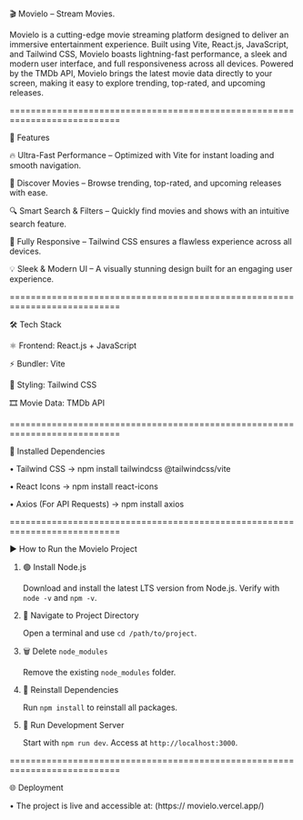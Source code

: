 🎬 Movielo – Stream Movies.

Movielo is a cutting-edge movie streaming platform designed to deliver an immersive entertainment experience. Built using Vite, React.js, JavaScript, and Tailwind CSS, Movielo boasts lightning-fast performance, a sleek and modern user interface, and full responsiveness across all devices. Powered by the TMDb API, Movielo brings the latest movie data directly to your screen, making it easy to explore trending, top-rated, and upcoming releases.


===========================================================================

🚀 Features

🔥 Ultra-Fast Performance – Optimized with Vite for instant loading and smooth navigation.

🎥 Discover Movies – Browse trending, top-rated, and upcoming releases with ease.

🔍 Smart Search & Filters – Quickly find movies and shows with an intuitive search feature.

📱 Fully Responsive – Tailwind CSS ensures a flawless experience across all devices.

💡 Sleek & Modern UI – A visually stunning design built for an engaging user experience.

===========================================================================

🛠️ Tech Stack

⚛️ Frontend: React.js + JavaScript

⚡ Bundler: Vite

🎨 Styling: Tailwind CSS

🎞️ Movie Data: TMDb API

===========================================================================

🔧 Installed Dependencies

• Tailwind CSS → npm install tailwindcss @tailwindcss/vite

• React Icons → npm install react-icons

• Axios (For API Requests) → npm install axios

===========================================================================

▶️ How to Run the Movielo Project


1. 🟢 Install Node.js

   Download and install the latest LTS version from Node.js. Verify with `node -v` and `npm -v`.

2. 📂 Navigate to Project Directory

   Open a terminal and use `cd /path/to/project`.

3. 🗑️ Delete `node_modules`

   Remove the existing `node_modules` folder.

4. 🔄 Reinstall Dependencies

   Run `npm install` to reinstall all packages.

5. 🚀 Run Development Server

   Start with `npm run dev`. Access at `http://localhost:3000`.


===========================================================================

🌐 Deployment

• The project is live and accessible at: (https:// movielo.vercel.app/)  
